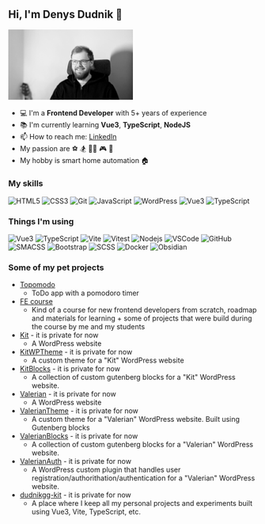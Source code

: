## Hi, I'm Denys Dudnik 👋

<img src="./cv-photo.jpg" width="50%"/>

- 💻 I'm a **Frontend Developer** with 5+ years of experience
- 📚 I'm currently learning **Vue3**, **TypeScript**, **NodeJS**
- 📫 How to reach me: [LinkedIn](https://www.linkedin.com/in/dudnikgg/)
- My passion are ⚽️ 🏂 👨‍💻 🎮 🎸
- My hobby is smart home automation 🏠

### My skills

![HTML5](https://img.shields.io/badge/-HTML5-black?style=flat-square&logo=html5&logoColor=white)
![CSS3](https://img.shields.io/badge/-CSS3-black?style=flat-square&logo=css3)
![Git](https://img.shields.io/badge/-Git-black?style=flat-square&logo=git)
![JavaScript](https://img.shields.io/badge/-JavaScript-black?style=flat-square&logo=javascript)
![WordPress](https://img.shields.io/badge/-WordPress-black?style=flat-square&logo=wordpress)
![Vue3](https://img.shields.io/badge/-Vue3-black?style=flat-square&logo=Vue.js)
![TypeScript](https://img.shields.io/badge/-TypeScript-black?style=flat-square&logo=TypeScript)

### Things I'm using

![Vue3](https://img.shields.io/badge/-Vue3-black?style=flat-square&logo=Vue.js)
![TypeScript](https://img.shields.io/badge/-TypeScript-black?style=flat-square&logo=TypeScript)
![Vite](https://img.shields.io/badge/-Vite-black?style=flat-square&logo=Vite)
![Vitest](https://img.shields.io/badge/-Vitest-black?style=flat-square&logo=Vitest)
![Nodejs](https://img.shields.io/badge/-Nodejs-black?style=flat-square&logo=Node.js)
![VSCode](https://img.shields.io/badge/-VSCode-black?style=flat-square&logo=vscode)
![GitHub](https://img.shields.io/badge/-GitHub-black?style=flat-square&logo=github)
![SMACSS](https://img.shields.io/badge/-SMACSS-black?style=flat-square&logo=SMACSS)
![Bootstrap](https://img.shields.io/badge/-Bootstrap-black?style=flat-square&logo=bootstrap)
![SCSS](https://img.shields.io/badge/-SCSS-black?style=flat-square&logo=SASS)
![Docker](https://img.shields.io/badge/-Docker-black?style=flat-square&logo=Docker)
![Obsidian](https://img.shields.io/badge/-Obsidian-black?style=flat-square&logo=Obsidian)

### Some of my pet projects

- [Topomodo](https://github.com/dudnikgg/topomodo)
  - ToDo app with a pomodoro timer
- [FE course](https://github.com/dudnikgg/fe-course-bro)
  - Kind of a course for new frontend developers from scratch,
    roadmap and materials for learning + some of projects that were build during the course by me and my students
- [Kit]() - it is private for now
  - A WordPress website
- [KitWPTheme]() - it is private for now
  - A custom theme for a "Kit" WordPress website
- [KitBlocks]() - it is private for now
  - A collection of custom gutenberg blocks for a "Kit" WordPress website.
- [Valerian]() - it is private for now
  - A WordPress website
- [ValerianTheme]() - it is private for now
  - A custom theme for a "Valerian" WordPress website. Built using Gutenberg blocks
- [ValerianBlocks]() - it is private for now
  - A collection of custom gutenberg blocks for a "Valerian" WordPress website.
- [ValerianAuth]() - it is private for now
  - A WordPress custom plugin that handles user registration/authorithation/authentication for a "Valerian" WordPress website.
- [dudnikgg-kit]() - it is private for now
  - A place where I keep all my personal projects and experiments built using Vue3, Vite, TypeScript, etc.

<!--
**dudnikgg/dudnikgg** is a ✨ _special_ ✨ repository because its `README.md` (this file) appears on your GitHub profile.

Here are some ideas to get you started:

- 🔭 I’m currently working on ...
- 🌱 I’m currently learning ...
- 👯 I’m looking to collaborate on ...
- 🤔 I’m looking for help with ...
- 💬 Ask me about ...
- 📫 How to reach me: ...
- 😄 Pronouns: ...
- ⚡ Fun fact: ...
-->
